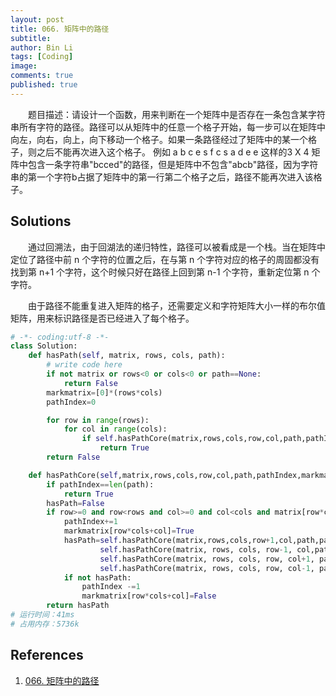 ```yaml
---
layout: post
title: 066. 矩阵中的路径
subtitle:
author: Bin Li
tags: [Coding]
image: 
comments: true
published: true
---
```


　　题目描述：请设计一个函数，用来判断在一个矩阵中是否存在一条包含某字符串所有字符的路径。路径可以从矩阵中的任意一个格子开始，每一步可以在矩阵中向左，向右，向上，向下移动一个格子。如果一条路径经过了矩阵中的某一个格子，则之后不能再次进入这个格子。 例如 a b c e s f c s a d e e 这样的3 X 4 矩阵中包含一条字符串"bcced"的路径，但是矩阵中不包含"abcb"路径，因为字符串的第一个字符b占据了矩阵中的第一行第二个格子之后，路径不能再次进入该格子。

## Solutions
　　通过回溯法，由于回湖法的递归特性，路径可以被看成是一个栈。当在矩阵中定位了路径中前 n 个字符的位置之后，在与第 n 个字符对应的格子的周固都没有找到第 n+1 个字符，这个时候只好在路径上回到第 n-1 个字符，重新定位第 n 个字符。

　　由于路径不能重复进入矩阵的格子，还需要定义和字符矩阵大小一样的布尔值矩阵，用来标识路径是否已经进入了每个格子。

```python
# -*- coding:utf-8 -*-
class Solution:
    def hasPath(self, matrix, rows, cols, path):
        # write code here
        if not matrix or rows<0 or cols<0 or path==None:
            return False
        markmatrix=[0]*(rows*cols)
        pathIndex=0

        for row in range(rows):
            for col in range(cols):
                if self.hasPathCore(matrix,rows,cols,row,col,path,pathIndex,markmatrix):
                    return True
        return False

    def hasPathCore(self,matrix,rows,cols,row,col,path,pathIndex,markmatrix):
        if pathIndex==len(path):
            return True
        hasPath=False
        if row>=0 and row<rows and col>=0 and col<cols and matrix[row*cols+col]==path[pathIndex] and not markmatrix[row*cols+col]:
            pathIndex+=1
            markmatrix[row*cols+col]=True
            hasPath=self.hasPathCore(matrix,rows,cols,row+1,col,path,pathIndex,markmatrix) or \
                    self.hasPathCore(matrix, rows, cols, row-1, col,path, pathIndex, markmatrix) or \
                    self.hasPathCore(matrix, rows, cols, row, col+1, path, pathIndex, markmatrix) or \
                    self.hasPathCore(matrix, rows, cols, row, col-1, path, pathIndex, markmatrix)
            if not hasPath:
                pathIndex -=1
                markmatrix[row*cols+col]=False
        return hasPath
# 运行时间：41ms
# 占用内存：5736k
```

## References
1. [066. 矩阵中的路径](https://www.nowcoder.com/practice/c61c6999eecb4b8f88a98f66b273a3cc?tpId=13&tqId=11218&rp=1&ru=%2Fta%2Fcoding-interviews&qru=%2Fta%2Fcoding-interviews%2Fquestion-ranking&tPage=4)